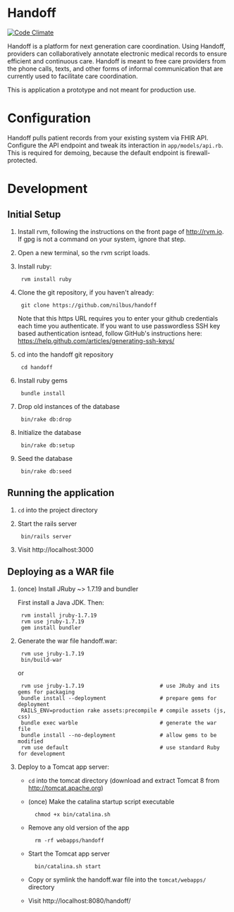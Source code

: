 Handoff
=======

[![Code Climate](https://codeclimate.com/github/nilbus/handoff/badges/gpa.svg)](https://codeclimate.com/github/nilbus/handoff)

Handoff is a platform for next generation care coordination. Using Handoff,
providers can collaboratively annotate electronic medical records to ensure
efficient and continuous care. Handoff is meant to free care providers from the
phone calls, texts, and other forms of informal communication that are
currently used to facilitate care coordination.

This is application a prototype and not meant for production use.

Configuration
=============

Handoff pulls patient records from your existing system via FHIR API.
Configure the API endpoint and tweak its interaction in `app/models/api.rb`.
This is required for demoing, because the default endpoint is firewall-protected.

Development
===========

Initial Setup
-------------

1. Install rvm, following the instructions on the front page of http://rvm.io.
   If gpg is not a command on your system, ignore that step.

1. Open a new terminal, so the rvm script loads.

1. Install ruby:

        rvm install ruby

1. Clone the git repository, if you haven't already:

        git clone https://github.com/nilbus/handoff

   Note that this https URL requires you to enter your github credentials each
   time you authenticate. If you want to use passwordless SSH key based
   authentication isntead, follow GitHub's instructions here:
   https://help.github.com/articles/generating-ssh-keys/

1. cd into the handoff git repository

        cd handoff

1. Install ruby gems

        bundle install

1. Drop old instances of the database

        bin/rake db:drop

1. Initialize the database

	    bin/rake db:setup

1. Seed the database

	    bin/rake db:seed


Running the application
-----------------------

1. `cd` into the project directory

1. Start the rails server

        bin/rails server

1. Visit http://localhost:3000

Deploying as a WAR file
-----------------------

1. (once) Install JRuby ~> 1.7.19 and bundler

   First install a Java JDK. Then:

        rvm install jruby-1.7.19
        rvm use jruby-1.7.19
        gem install bundler

1. Generate the war file handoff.war:

        rvm use jruby-1.7.19
        bin/build-war

    or

        rvm use jruby-1.7.19                        # use JRuby and its gems for packaging
        bundle install --deployment                 # prepare gems for deployment
        RAILS_ENV=production rake assets:precompile # compile assets (js, css)
        bundle exec warble                          # generate the war file
        bundle install --no-deployment              # allow gems to be modified
        rvm use default                             # use standard Ruby for development

1. Deploy to a Tomcat app server:

    * `cd` into the tomcat directory (download and extract Tomcat 8 from http://tomcat.apache.org)

    * (once) Make the catalina startup script executable

            chmod +x bin/catalina.sh

    * Remove any old version of the app

            rm -rf webapps/handoff

    * Start the Tomcat app server

            bin/catalina.sh start

    * Copy or symlink the handoff.war file into the `tomcat/webapps/` directory
    * Visit http://localhost:8080/handoff/
